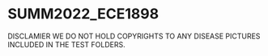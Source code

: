 # SUMM2022_ECE1898
DISCLAMIER
WE DO NOT HOLD COPYRIGHTS TO ANY DISEASE PICTURES INCLUDED IN THE TEST FOLDERS. 
